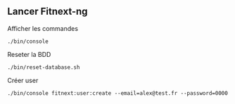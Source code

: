 Lancer Fitnext-ng
-

Afficher les commandes

```
./bin/console
```

Reseter la BDD

```
./bin/reset-database.sh 
```

Créer user

```
./bin/console fitnext:user:create --email=alex@test.fr --password=0000
```
